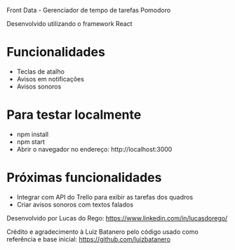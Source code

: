 Front Data - Gerenciador de tempo de tarefas Pomodoro

Desenvolvido utilizando o framework React

# Funcionalidades

 - Teclas de atalho
 - Avisos em notificações
 - Avisos sonoros

# Para testar localmente

 - npm install
 - npm start
 - Abrir o navegador no endereço: http://localhost:3000


# Próximas funcionalidades

* Integrar com API do Trello para exibir as tarefas dos quadros
* Criar avisos sonoros com textos falados 


Desenvolvido por Lucas do Rego: 
https://www.linkedin.com/in/lucasdorego/

Crédito e agradecimento à Luiz Batanero pelo código usado como referência e base inicial: 
https://github.com/luizbatanero